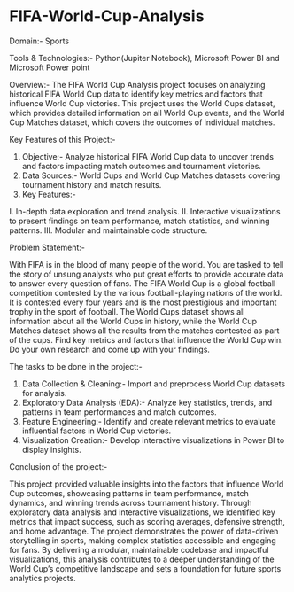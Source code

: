 # FIFA-World-Cup-Analysis

Domain:- Sports

Tools & Technologies:- Python(Jupiter Notebook), Microsoft Power BI and Microsoft Power point

Overview:- The FIFA World Cup Analysis project focuses on analyzing historical FIFA World Cup data to identify key metrics and factors that influence World Cup victories. This project uses the World Cups dataset, which provides detailed information on all World Cup events, and the World Cup Matches dataset, which covers the outcomes of individual matches.

Key Features of this Project:-

1. Objective:- Analyze historical FIFA World Cup data to uncover trends and factors impacting match outcomes and tournament victories.
2. Data Sources:- World Cups and World Cup Matches datasets covering tournament history and match results.
3. Key Features:-

I.    In-depth data exploration and trend analysis.
II.   Interactive visualizations to present findings on team performance, match statistics, and winning patterns.
III.  Modular and maintainable code structure.

Problem Statement:- 

With FIFA is in the blood of many people of the world. You are tasked to tell the story of unsung analysts who put great efforts to provide accurate data to answer every question of fans. The FIFA World Cup is a global football competition contested by the various football-playing nations of the world. It is contested every four years and is the most prestigious and important trophy in the sport of football. The World Cups dataset shows all information about all the World Cups in history, while the World Cup Matches dataset shows all the results from the matches contested as part of the cups. Find key metrics and factors that influence the World Cup win. Do your own research and come up with your findings.

The tasks to be done in the project:-

1. Data Collection & Cleaning:- Import and preprocess World Cup datasets for analysis.
2. Exploratory Data Analysis (EDA):- Analyze key statistics, trends, and patterns in team performances and match outcomes.
3. Feature Engineering:- Identify and create relevant metrics to evaluate influential factors in World Cup victories.
4. Visualization Creation:- Develop interactive visualizations in Power BI to display insights.

Conclusion of the project:-

This project provided valuable insights into the factors that influence World Cup outcomes, showcasing patterns in team performance, match dynamics, and winning trends across tournament history. Through exploratory data analysis and interactive visualizations, we identified key metrics that impact success, such as scoring averages, defensive strength, and home advantage. The project demonstrates the power of data-driven storytelling in sports, making complex statistics accessible and engaging for fans. By delivering a modular, maintainable codebase and impactful visualizations, this analysis contributes to a deeper understanding of the World Cup’s competitive landscape and sets a foundation for future sports analytics projects.
